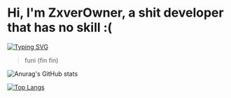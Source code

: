 # Hi, I'm ZxverOwner, a shit developer that has no skill :(

[![Typing SVG](https://readme-typing-svg.demolab.com?font=Fira+Code&pause=1000&width=435&lines=big+fat+ballsack)](https://git.io/typing-svg)
> funi (fin fin)

![Anurag's GitHub stats](https://github-readme-stats.vercel.app/api?username=zxverowner&show_icons=true&theme=transparent)

[![Top Langs](https://github-readme-stats.vercel.app/api/top-langs/?username=zxverowner&theme=transparent)](https://github.com/anuraghazra/github-readme-stats)
